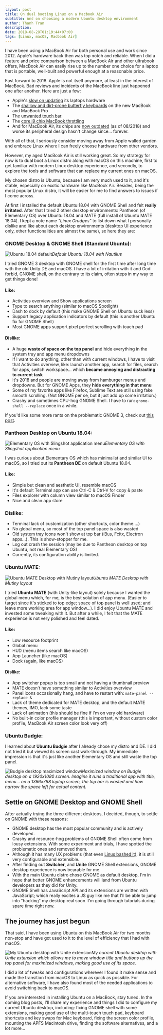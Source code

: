 ```yaml
---
layout: post
title: On dual booting Linux on a Macbook Air
subtitle: And on choosing a modern Ubuntu desktop environment
author: Thanh Tran
description:
date: 2018-08-28T01:19:44+07:00
tags: [Linux, macOS, Macbook Air]
---
```


I have been using a MacBook Air for both personal use and work since 2012. Apple's hardware back then was top notch and reliable. When I did a feature and price comparison between a MacBook Air and other ultrabook offers, MacBook Air can easily rise up to the number one choice for a laptop that is portable, well-built and powerful enough at a reasonable price.

Fast forward to 2018. Apple is not itself anymore, at least in the interest of MacBook. Bad reviews and incidents of the MacBook line just happened one after another. Here are just a few:

- Apple's [slow on updating](https://weblog.rogueamoeba.com/2018/06/14/on-the-sad-state-of-macintosh-hardware/) its laptops hardware
- The [shallow and dirt-prone butterfly keyboards](https://theoutline.com/post/2402/the-new-macbook-keyboard-is-ruining-my-life) on the new MacBook and MacBook Pro
- The [unwanted touch bar](https://www.reddit.com/r/mac/comments/5w3wpy/q_people_who_have_used_the_touch_bar_is_it_worth/)
- The [core i9 chip MacBook throttling](https://www.macrumors.com/2018/07/17/core-i9-chip-macbook-pro-throttling/)
- And for MacBook Air, its chips are [now outdated](https://buyersguide.macrumors.com/#MacBook_Air) (as of 08/2018) and worse its peripheral design hasn't change since... forever.

With all of that, I seriously consider moving away from Apple walled garden and embrace Linux where I can freely choose hardware from other vendors.

However, my aged MacBook Air is still working great. So my strategy for now is to dual boot a Linux distro along with macOS on this machine, first to get familiar with modern Linux desktop experience, and secondly, to explore the tools and software that can replace my current ones on macOS.

My chosen distro is Ubuntu, because I am very much used to it, and it's stable, especially on exotic hardware like MacBook Air. Besides, being the most popular Linux distro, it will be easier for me to find answers to issues if I come across.

At first I installed the default Ubuntu 18.04 with GNOME Shell and felt **really irritated**. After that I tried 2 other desktop environments: Pantheon (of Elementary OS) over Ubuntu 18.04 and MATE (full install of Ubuntu MATE 18.04). I kept a note name _"Linux Grudges"_ to list down what I personally dislike and like about each desktop environments (desktop UI experience only, other functionalities are almost the same), so here they are:

### GNOME Desktop & GNOME Shell (Standard Ubuntu):

![Ubuntu 18.04 default](/img/2018/ubuntu-1804-with-nautilus.jpg)_Default Ubuntu 18.04 with Nautilus_

I tried GNOME 3 desktop with GNOME shell for the first time after long time with the old Unity DE and macOS. I have a lot of irritation with it and God forbid, GNOME shell, on the contrary to its claim, often steps in my way to get things done!

#### Like:
- Activities overview and Show applications screen
- Type to search anything (similar to macOS Spotlight)
- Dash to dock by default (this make GNOME Shell on Ubuntu suck less)
- Support legacy application indicators by default (this is another Ubuntu fix for GNOME Shell)
- Most GNOME apps support pixel perfect scrolling with touch pad

#### Dislike:
- A huge **waste of space on the top panel** and hide everything in the system tray and app menu dropdowns
- If I want to do anything, other than with current windows, I have to visit that Activities overview, like: launch another app, search for files, search for apps, switch workspace... which **became annoying and distracting to current task**
- It's 2018 and people are moving away from hamburger menus and dropdowns. But for GNOME Apps, they **hide everything in that menu**
- Some of my favorite apps like Firefox, Sublime Text are still using fake smooth scrolling. (Not GNOME per se, but it just add up some irritation.)
- Crashy and sometimes CPU-hog GNOME Shell. I have to run: `gnome-shell --replace` once in a while.

If you'd like some more rants on the problematic GNOME 3, check out [this post](https://liam-on-linux.livejournal.com/52807.html).

### Pantheon Desktop on Ubuntu 18.04:

![Elementary OS with Slingshot application menu](/img/2018/elementary-os.jpg)_Elementary OS with Slingshot application menu_

I was curious about Elementary OS which has minimalist and similar UI to macOS, so I tried out its **Pantheon DE** on default Ubuntu 18.04.

#### Like:
- Simple but clean and aesthetic UI, resemble macOS
- It's default Terminal app can use Ctrl-C & Ctrl-V for copy & paste
- Files explorer with column view similar to macOS Finder
- Nice and clean app store

### Dislike:
- Terminal lack of customization (other shortcuts, color theme....)
- No global menu, so most of the top panel space is also wasted
- Old system tray icons won't show at top bar (iBus, Fcitx, Electron apps...). This is show-stopper for me.
- Log out crash the session (may be due to Pantheon desktop on top Ubuntu, not real Elementary OS)
- Currently, its configuration ability is limited.

### Ubuntu MATE:

![Ubuntu MATE Desktop with Mutiny layout ](/img/2018/ubuntu-mate-mutiny.jpg)_Ubuntu MATE Desktop with Mutiny layout_

I tried **Ubuntu MATE** (with Unity-like layout) solely because I wanted the global menu which, for me, is the best solution of app menu. (Easier to target since it's sticked to top edge; space of top panel is well used; and leave more working area for app window...). I did enjoy Ubuntu MATE and invested some tweaking with it. But after a while, I felt that the MATE experience is not very polished and feel dated.

#### Like:
- Low resource footprint
- Global menu
- HUD (menu items search like macOS)
- App Launcher (like macOS)
- Dock (again, like macOS)

#### Dislike:
- App switcher popup is too small and not having a thumbnail preview
- MATE doesn't have something similar to Activities overview
- Panel icons occasionally hang, and have to restart with: `mate-panel --replace &`
- Lack of theme dedicated for MATE desktop, and the default MATE themes, IMO, lack some taste
- Lack of animation (this should be fine if I'm on very old hardware)
- No built-in color profile manager (this is important, without custom color profile, MacBook Air screen color look very off)

### Ubuntu Budgie:

I learned about **Ubuntu Budgie** after I already chose my distro and DE. I did not tried it but viewed its screen cast walk-through. My immediate impression is that it's just like another Elementary OS and still waste the top panel.

![Budgie desktop maximized window](/img/2018/budgie-maximized.png)_Maximized window on Budgie desktop on a 1920x1080 screen. Imagine it runs a traditional app with title, menu... on a 1366x768 laptop screen, the top bar is wasted and how narrow the space left for actual content._

## Settle on GNOME Desktop and GNOME Shell

After actually trying the three different desktops, I decided, though, to settle on GNOME with these reasons:

- GNOME desktop has the most popular community and is actively developed.
- Crashy and resource-hog problems of GNOME Shell often come from lousy extensions. With some experiment and trials, I have spotted the problematic ones and removed them.
- Although it has many UX problems (that even [Linus bashed it](https://www.zdnet.com/article/linus-torvalds-finds-gnome-3-4-to-be-a-total-user-experience-design-failure/)), it is still very configurable and extensible.
- After finding out **Switcher**, and **Unite** GNOME Shell extensions, GNOME desktop experience is now bearable for me.
- With the main Ubuntu distro chose GNOME as default desktop, I'm in hope that better GNOME enhancements will land from Ubuntu developers as they did for Unity.
- GNOME Shell has JavaScript API and its extensions are written with JavaScript; which really excites a JS guy like me that I'll be able to jump into "hacking" my desktop real soon. I'm going through tutorials during spare time right now.

## The journey has just begun

That said, I have been using Ubuntu on this MacBook Air for two months non-stop and have got used to it to the level of efficiency that I had with macOS.

![My Ubuntu desktop with Unite extension](/img/2018/ubuntu-1804-unite.jpg)_My current Ubuntu desktop with Unite extension which allows me to move window title and buttons up the top panel for maximized windows, making good use of its space._

I did a lot of tweaks and configurations wherever I found it make sense and made the transition from macOS to Linux as quick as possible. For alternative software, I have also found most of the needed applications to avoid switching back to macOS.

If you are interested in installing Ubuntu on a MacBook, stay tuned. In the coming blog posts, I'll share my experience and things I did to configure my current Ubuntu desktop, including: fixing GNOME shell with some extensions, making good use of the multi-touch touch pad, keyboard shortcuts and key swaps for Mac keyboard, fixing the screen color profile, mounting the APFS Macintosh drive, finding the software alternatives, and a lot more...

